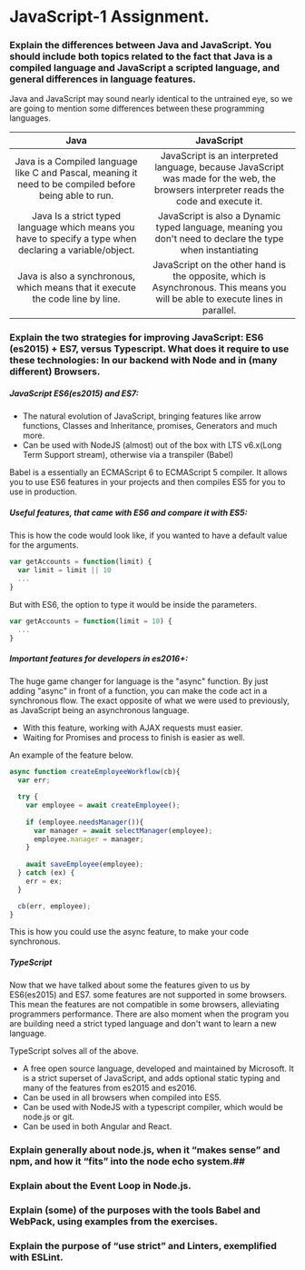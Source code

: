 # JavaScript-1 Assignment. #

### Explain the differences between Java and JavaScript. You should include both topics related to the fact that Java is a compiled language and JavaScript a scripted language, and general differences in language features. ##

Java and JavaScript may sound nearly identical to the untrained eye, so we are going to mention some differences between
these programming languages.

| Java | JavaScript |
|:----------------------------------------------------------------------------------------------------------:|:-----------------------------------------------------------------------------------------------------------------------------------------:|
| Java is a Compiled language like C  and Pascal, meaning it need to be  compiled before being able to run. | JavaScript is an interpreted language, because  JavaScript was made for the web, the browsers  interpreter reads the code and execute it. |
| Java Is a strict typed language  which means you have to specify a  type when declaring a variable/object. | JavaScript is also a Dynamic typed language, meaning you don't need to declare the type when instantiating |
| Java is also a synchronous, which means that it execute the code line by line. | JavaScript on the other hand is the opposite, which is Asynchronous. This means you will be able to execute lines in parallel. | 

### Explain the two strategies for improving JavaScript: ES6 (es2015) + ES7, versus Typescript. What does it require to use these technologies: In our backend with Node and in (many different) Browsers. ##

##### JavaScript ES6(es2015) and ES7: #

* The natural evolution of JavaScript, bringing features like arrow functions, Classes and Inheritance, promises, Generators and much more.
* Can be used with NodeJS (almost) out of the box with LTS v6.x(Long Term Support stream), otherwise via a transpiler (Babel)

Babel is a essentially an ECMAScript 6 to ECMAScript 5 compiler. It allows you to use ES6 features in your projects and then compiles ES5 for you to use in production.

##### Useful features, that came with ES6 and compare it with ES5: #

This is how the code would look like, if you wanted to have a default value for the arguments.
```javascript
var getAccounts = function(limit) {
  var limit = limit || 10
  ...
}
```
But with ES6, the option to type it would be inside the parameters.
```javascript
var getAccounts = function(limit = 10) {
  ...
}
```    
##### Important features for developers in es2016+: #

The huge game changer for language is the "async" function. By just adding "async" in front of a function, you can make the code act in a synchronous flow. The exact opposite of what we were used to previously, as JavaScript being an asynchronous language. 

* With this feature, working with AJAX requests must easier. 
* Waiting for Promises and process to finish is easier as well. 

An example of the feature below.

```javascript
async function createEmployeeWorkflow(cb){
  var err;

  try {
    var employee = await createEmployee();
    
    if (employee.needsManager()){
      var manager = await selectManager(employee);
      employee.manager = manager;
    }
    
    await saveEmployee(employee);
  } catch (ex) {
    err = ex;
  }

  cb(err, employee);
}
```
This is how you could use the async feature, to make your code synchronous. 

##### TypeScript

Now that we have talked about some the features given to us by ES6(es2015) and ES7. some features are not supported in some browsers. This mean the features are not compatible in some browsers, alleviating programmers performance. There are also moment when the program you are building need a strict typed language and don't want to learn a new language. 

TypeScript solves all of the above. 

* A free open source language, developed and maintained by Microsoft. It is a strict superset of JavaScript, and adds optional static typing and many of the features from es2015 and es2016.
* Can be used in all browsers when compiled into ES5.
* Can be used with NodeJS with a typescript compiler, which would be node.js or git.
* Can be used in both Angular and React.

### Explain generally about node.js, when it “makes sense” and npm, and how it “fits” into the node echo system.##

### Explain about the Event Loop in Node.js. ##

### Explain (some) of the purposes with the tools Babel and WebPack, using  examples from the exercises. ##

### Explain the purpose of “use strict” and Linters, exemplified with ESLint. ##